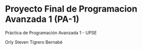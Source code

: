 # Proyecto Final de Programacion Avanzada 1 (PA-1)

Práctica de Programación Avanzada 1 - UPSE



Orly Steven Tigrero Bernabé

